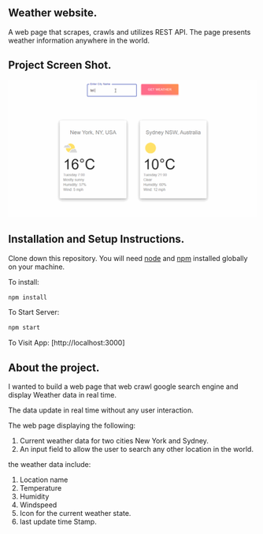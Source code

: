 ## Weather website.
A web page that scrapes, crawls and utilizes REST API. The page presents weather information anywhere in the world.

## Project Screen Shot.
![](img/weather_website_example.gif)

## Installation and Setup Instructions.
Clone down this repository. You will need [node](https:https://nodejs.org/en/) and [npm](https:https://nodejs.org/en/) installed globally on your machine. 

To install:
```bash
npm install
```
To Start Server:
```bash
npm start  
```
To Visit App:
[http://localhost:3000]

## About the project.
I wanted to build a web page that web crawl google search engine and display Weather data  in real time.

The data update in real time without any user interaction.

The web page displaying the following:
1. Current weather data for two cities New York and Sydney.
2. An input field to allow the user to search any other location in the world.

the weather data include:
1. Location name
2. Temperature
3. Humidity
4. Windspeed
5. Icon for the current weather state.
6. last update time Stamp.




